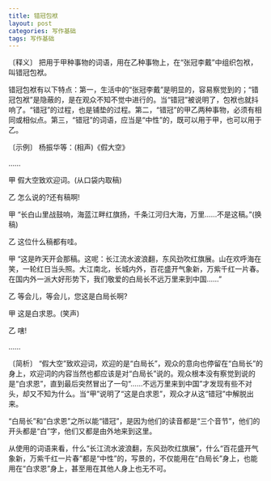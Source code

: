 ```yaml
---
title: 错冠包袱
layout: post
categories: 写作基础
tags: 写作基础
---
```


〔释义〕 把用于甲种事物的词语，用在乙种事物上，在“张冠李戴”中组织包袱，叫错冠包袱。

错冠包袱有以下特点：第一，生活中的“张冠李戴”是明显的，容易察觉到的；“错冠包袱”是隐蔽的，是在观众不知不觉中进行的。当“错冠”被说明了，包袱也就抖响了。“错冠”的过程，也是铺垫的过程。第二，“错冠”的甲乙两种事物，必须有相同或相似点。第三，“错冠”的词语，应当是“中性”的，既可以用于甲，也可以用于乙。

〔示例〕 杨振华等：(相声)《假大空》

……

甲 假大空致欢迎词。(从口袋内取稿)

乙 怎么说的?还有稿啊!

甲 “长白山里战鼓响，海蓝江畔红旗扬，千条江河归大海，万里……不是这稿。”(换稿)

乙 这位什么稿都有哇。

甲 “这是昨天开会那稿。这呢：长江流水波浪翻，东风劲吹红旗展。山在欢呼海在笑，一轮红日当头照。大江南北，长城内外，百花盛开气象新，万紫千红一片春。在国内外一派大好形势下，我们敬爱的白局长不远万里来到中国……”

乙 等会儿，等会儿，您这是白局长啊?

甲 这是白求恩。(笑声)

乙 嗐!

……

〔简析〕 “假大空”致欢迎词，欢迎的是“白局长”，观众的意向也停留在“白局长”的身上，欢迎词的内容当然也都应该是对“白局长”说的。观众根本没有察觉到说的是“白求恩”，直到最后突然冒出了一句“……不远万里来到中国”才发现有些不对头，却又不知为什么。当“甲”说明了“这是白求恩”，观众才从这“错冠”中解脱出来。

“白局长”和“白求恩”之所以能“错冠”，是因为他们的读音都是“三个音节”，他们的开头都是“白”字，他们又都是由外地来到这里。

从使用的词语来看，什么“长江流水波浪翻，东风劲吹红旗展”，什么“百花盛开气象新，万紫千红一片春”都是“中性”的，写景的，不仅能用在“白局长”身上，也能用在“白求恩”身上，甚至用在其他人身上也无不可。 